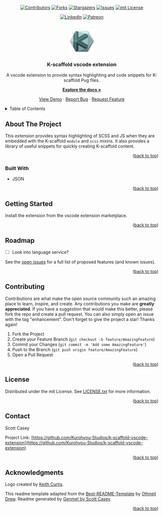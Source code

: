 <div id="top"></div>
<span align="center">

[![Contributors][contributors-shield]][contributors-url] [![Forks][forks-shield]][forks-url] [![Stargazers][stars-shield]][stars-url] [![Issues][issues-shield]][issues-url] [![mit License][license-shield]][license-url]

</span>
<span align="center">

[![LinkedIn][linkedin-shield]][linkedin-url] [![Patreon][patreon-shield]][patreon-url]

</span>
<br />
<div align="center">
<a href="https://github.com/Kurohyou-Studios/k-scaffold-vscode-extension">
<img src="https://github.com/Kurohyou-Studios/k-scaffold-vscode-extension/raw/main/images/K-200.png" alt="Logo" width="80" height="80">
</a>
<h3 align="center">K-scaffold vscode extension</h3>
<p align="center">

A vscode extension to provide syntax highlighting and code snippets for K-scaffold Pug files.


<a href="https://github.com/Kurohyou-Studios/k-scaffold-vscode-extension"><strong>Explore the docs »</strong></a>


<a href="https://github.com/Kurohyou-Studios/k-scaffold-vscode-extension">View Demo</a> · <a href="https://github.com/Kurohyou-Studios/k-scaffold-vscode-extension/issues">Report Bug</a> · <a href="https://github.com/Kurohyou-Studios/k-scaffold-vscode-extension/issues">Request Feature</a>
</p>
</div>
<!-- TABLE OF CONTENTS -->
<details>
<summary>Table of Contents</summary>
<ol>
<li>
<a href="#about-the-project">About The Project</a>
<ul>
<li><a href="#built-with">Built With</a></li>
</ul>
</li>
<li>
<a href="#getting-started">Getting Started</a>
<ul>
</ul>
</li>
<li><a href="#usage">Usage</a></li>
<li><a href="#tests">Tests</a></li>
<li><a href="#roadmap">Roadmap</a></li>
<li><a href="#contributing">Contributing</a></li>
<li><a href="#license">License</a></li>
<li><a href="#contact">Contact</a></li>
<li><a href="#acknowledgments">Acknowledgments</a></li>
</ol>
</details>
<!-- ABOUT THE PROJECT -->

## About The Project
This extension provides syntax highlighting of SCSS and JS when they are embedded with the K-scaffold `module` and `scss` mixins. It also provides a library of useful snippets for quickly creating K-scaffold content.
<p align="right">(<a href="#top">back to top</a>)</p>

### Built With
- JSON
<p align="right">(<a href="#top">back to top</a>)</p>
<!-- GETTING STARTED -->

## Getting Started
Install the extension from the vscode extension marketplace.
<p align="right">(<a href="#top">back to top</a>)</p>
<!-- USAGE EXAMPLES -->


## Roadmap
- [ ] Look into language service?

See the [open issues](https://github.com/Kurohyou-Studios/k-scaffold-vscode-extension/issues) for a full list of proposed features (and known issues).
<p align="right">(<a href="#top">back to top</a>)</p>
<!-- CONTRIBUTING -->

## Contributing
Contributions are what make the open source community such an amazing place to learn, inspire, and create. Any contributions you make are **greatly appreciated**.
If you have a suggestion that would make this better, please fork the repo and create a pull request. You can also simply open an issue with the tag "enhancement".
Don't forget to give the project a star! Thanks again!
1. Fork the Project
2. Create your Feature Branch (`git checkout -b feature/AmazingFeature`)
3. Commit your Changes (`git commit -m 'Add some AmazingFeature'`)
4. Push to the Branch (`git push origin feature/AmazingFeature`)
5. Open a Pull Request
<p align="right">(<a href="#top">back to top</a>)</p>
<!-- LICENSE -->

## License
Distributed under the mit License. See [LICENSE.txt](./LICENSE.txt) for more information.
<p align="right">(<a href="#top">back to top</a>)</p>
<!-- CONTACT -->

## Contact

Scott Casey


Project Link: [https://github.com/Kurohyou-Studios/k-scaffold-vscode-extension](https://github.com/Kurohyou-Studios/k-scaffold-vscode-extension)
<p align="right">(<a href="#top">back to top</a>)</p>
<!-- ACKNOWLEDGMENTS -->

## Acknowledgments
Logo created by [Keith Curtis](http://www.kacurtis.com/index.html).

This readme template adapted from the [Best-README-Template](https://github.com/othneildrew/Best-README-Template/blob/master/BLANK_README.md) by [Othneil Drew](https://github.com/othneildrew). Readme generated by [Genme! by Scott Casey](https://github.com/Kurohyou/genme-SC).

<p align="right">(<a href="#top">back to top</a>)</p>
<!-- MARKDOWN LINKS & IMAGES -->
<!-- https://www.markdownguide.org/basic-syntax/#reference-style-links -->

[contributors-shield]: https://img.shields.io/github/contributors/Kurohyou-Studios/k-scaffold-vscode-extension.svg?style=flat
[contributors-url]: https://github.com/Kurohyou-Studios/k-scaffold-vscode-extension/graphs/contributors
[forks-shield]: https://img.shields.io/github/forks/Kurohyou-Studios/k-scaffold-vscode-extension.svg?style=flat
[forks-url]: https://github.com/Kurohyou-Studios/k-scaffold-vscode-extension/network/members
[stars-shield]: https://img.shields.io/github/stars/Kurohyou-Studios/k-scaffold-vscode-extension.svg?style=flat
[stars-url]: https://github.com/Kurohyou-Studios/k-scaffold-vscode-extension/stargazers
[issues-shield]: https://img.shields.io/github/issues/Kurohyou-Studios/k-scaffold-vscode-extension.svg?style=flat
[issues-url]: https://github.com/Kurohyou-Studios/k-scaffold-vscode-extension/issues
[license-shield]: https://img.shields.io/github/license/Kurohyou-Studios/k-scaffold-vscode-extension.svg?style=flat
[license-url]: https://github.com/Kurohyou-Studios/k-scaffold-vscode-extension/blob/master/LICENSE.txt
[linkedin-shield]: https://img.shields.io/badge/-LinkedIn-black.svg?style=flat&logo=linkedin&colorB=555
[linkedin-url]: https://linkedin.com/in/scott-casey-20210398
[patreon-shield]: https://img.shields.io/endpoint.svg?url=https%3A%2F%2Fshieldsio-patreon.vercel.app%2Fapi%3Fusername%3Dkurohyoustudios%26type%3Dpatrons&style=flat
[patreon-url]: https://patreon.com/kurohyoustudios